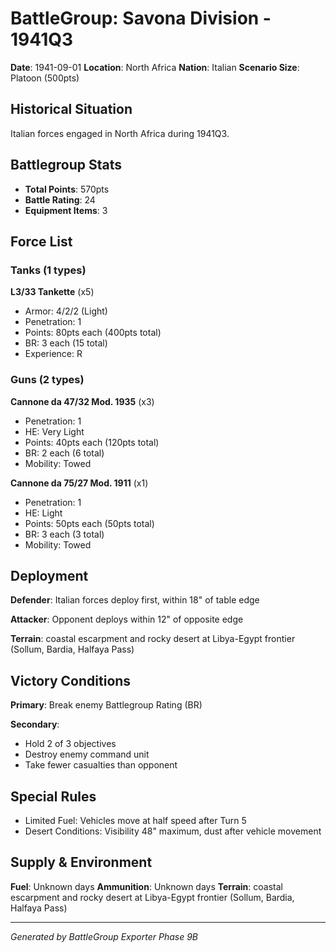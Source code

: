 # BattleGroup: Savona Division - 1941Q3

**Date**: 1941-09-01
**Location**: North Africa
**Nation**: Italian
**Scenario Size**: Platoon (500pts)

## Historical Situation

Italian forces engaged in North Africa during 1941Q3.

## Battlegroup Stats

- **Total Points**: 570pts
- **Battle Rating**: 24
- **Equipment Items**: 3

## Force List

### Tanks (1 types)

**L3/33 Tankette** (x5)
- Armor: 4/2/2 (Light)
- Penetration: 1
- Points: 80pts each (400pts total)
- BR: 3 each (15 total)
- Experience: R

### Guns (2 types)

**Cannone da 47/32 Mod. 1935** (x3)
- Penetration: 1
- HE: Very Light
- Points: 40pts each (120pts total)
- BR: 2 each (6 total)
- Mobility: Towed

**Cannone da 75/27 Mod. 1911** (x1)
- Penetration: 1
- HE: Light
- Points: 50pts each (50pts total)
- BR: 3 each (3 total)
- Mobility: Towed


## Deployment

**Defender**: Italian forces deploy first, within 18" of table edge

**Attacker**: Opponent deploys within 12" of opposite edge

**Terrain**: coastal escarpment and rocky desert at Libya-Egypt frontier (Sollum, Bardia, Halfaya Pass)

## Victory Conditions

**Primary**: Break enemy Battlegroup Rating (BR)

**Secondary**:
- Hold 2 of 3 objectives
- Destroy enemy command unit
- Take fewer casualties than opponent

## Special Rules

- Limited Fuel: Vehicles move at half speed after Turn 5
- Desert Conditions: Visibility 48" maximum, dust after vehicle movement

## Supply & Environment

**Fuel**: Unknown days
**Ammunition**: Unknown days
**Terrain**: coastal escarpment and rocky desert at Libya-Egypt frontier (Sollum, Bardia, Halfaya Pass)

---

*Generated by BattleGroup Exporter Phase 9B*
